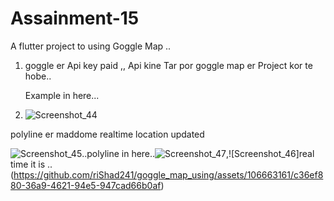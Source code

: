 # Assainment-15

A flutter project to using Goggle Map ..
1. goggle er Api key paid ,, Api kine Tar por goggle map er Project kor te hobe..

   Example in here...
3. ![Screenshot_44](https://github.com/riShad241/goggle_map_using/assets/106663161/018912b7-7a2a-4b2a-a6ac-4cfab687cbcf)


polyline er maddome realtime location updated 


![Screenshot_45](https://github.com/riShad241/goggle_map_using/assets/106663161/dfb47a45-2a00-4dae-98ca-3310d61e8923)..polyline in here..![Screenshot_47](https://github.com/riShad241/goggle_map_using/assets/106663161/9b9239f8-3cca-4409-8362-4321dbeb07b6),![Screenshot_46]real time it is ..(https://github.com/riShad241/goggle_map_using/assets/106663161/c36ef880-36a9-4621-94e5-947cad66b0af)





